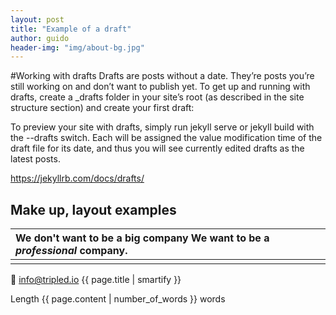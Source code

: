 ```yaml
---
layout: post
title: "Example of a draft"
author: guido
header-img: "img/about-bg.jpg"
---
```

#Working with drafts
Drafts are posts without a date. They’re posts you’re still working on and don’t want to publish yet. To get up and running with drafts, create a _drafts folder in your site’s root (as described in the site structure section) and create your first draft:

To preview your site with drafts, simply run jekyll serve or jekyll build with the --drafts switch. Each will be assigned the value modification time of the draft file for its date, and thus you will see currently edited drafts as the latest posts.


https://jekyllrb.com/docs/drafts/

## Make up, layout examples

| We don't want to be a big company We want to be a _professional_ company.|
| :-------------|
||

:e-mail: info@tripled.io
{{ page.title | smartify }}

Length {{ page.content | number_of_words }} words
